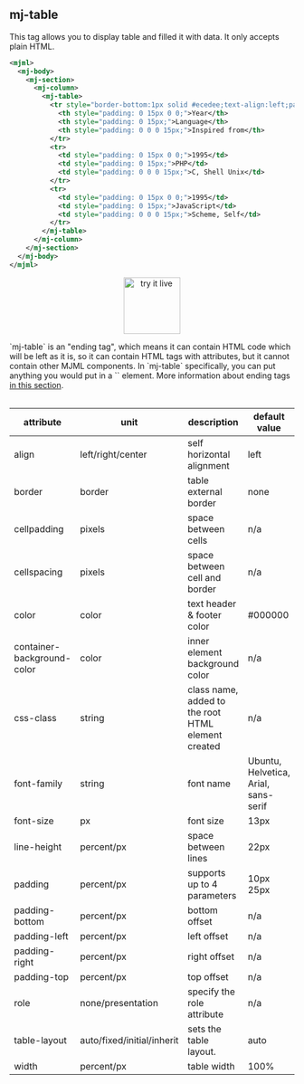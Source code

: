 ## mj-table

This tag allows you to display table and filled it with data. It only accepts plain HTML.

```xml
<mjml>
  <mj-body>
    <mj-section>
      <mj-column>
        <mj-table>
          <tr style="border-bottom:1px solid #ecedee;text-align:left;padding:15px 0;">
            <th style="padding: 0 15px 0 0;">Year</th>
            <th style="padding: 0 15px;">Language</th>
            <th style="padding: 0 0 0 15px;">Inspired from</th>
          </tr>
          <tr>
            <td style="padding: 0 15px 0 0;">1995</td>
            <td style="padding: 0 15px;">PHP</td>
            <td style="padding: 0 0 0 15px;">C, Shell Unix</td>
          </tr>
          <tr>
            <td style="padding: 0 15px 0 0;">1995</td>
            <td style="padding: 0 15px;">JavaScript</td>
            <td style="padding: 0 0 0 15px;">Scheme, Self</td>
          </tr>
        </mj-table>
      </mj-column>
    </mj-section>
  </mj-body>
</mjml>
```

<p style="text-align: center;" >
  <a href="https://mjml.io/try-it-live/components/table">
    <img width="100px" src="https://mjml.io/assets/img/svg/TRYITLIVE.svg" alt="try it live" />
  </a>
</p>

<aside class="notice">
  `mj-table` is an "ending tag", which means it can contain HTML code which will be left as it is, so it can contain HTML tags with attributes, but it cannot contain other MJML components. In `mj-table` specifically, you can put anything you would put in a `<table>` element. More information about ending tags <a href="#ending-tags">in this section</a>.
</aside>


attribute                   | unit                        | description                    | default value
----------------------------|-----------------------------|------------------------------- |--------------
align                       | left/right/center           | self horizontal alignment      | left
border                      | border                      | table external border          | none
cellpadding                 | pixels                      | space between cells            | n/a
cellspacing                 | pixels                      | space between cell and border  | n/a
color                       | color                       | text header & footer color     | #000000
container-background-color  | color                       | inner element background color | n/a
css-class                   | string                      | class name, added to the root HTML element created | n/a
font-family                 | string                      | font name                      | Ubuntu, Helvetica, Arial, sans-serif
font-size                   | px                          | font size                      | 13px
line-height                 | percent/px                  | space between lines            | 22px
padding                     | percent/px                  | supports up to 4 parameters    | 10px 25px
padding-bottom              | percent/px                  | bottom offset                  | n/a
padding-left                | percent/px                  | left offset                    | n/a
padding-right               | percent/px                  | right offset                   | n/a
padding-top                 | percent/px                  | top offset                     | n/a
role                        | none/presentation           | specify the role attribute     | n/a
table-layout                | auto/fixed/initial/inherit  | sets the table layout.         | auto
width                       | percent/px                  | table width                    | 100%
